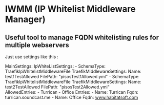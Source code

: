 # IWMM (IP Whitelist Middleware Manager)
## Useful tool to manage FQDN whitelisting rules for multiple webservers

Just use settings like this :

MainSettings:
  IpWhiteListSettings:
    - SchemaType: TraefikIpWhitelistMiddlewareFile
      TraefikMiddlewareSettings:
        Name: test1TestAllowed
        FilePath: "pisosTest1Allowed.yml"
    - SchemaType: TraefikIpWhitelistMiddlewareFile
      TraefikMiddlewareSettings:
        Name: test2TestAllowed
        FilePath: "pisosTest2Allowed.yml"        
      AllowedEntries:
        - Turrican
        - Office
  Entries:
    - Name: Turrican
      Fqdn: turrican.soundcast.me
    - Name: Office
      Fqdn: www.habitatsoft.com
